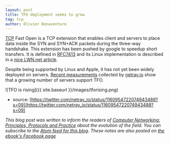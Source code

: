 ```yaml
---
layout: post
title: TFO deployment seems to grow
tag: tcp
author: Olivier Bonaventure
---
```


[TCP](https://www.computer-networking.info/2nd/html/protocols/tcp.html) Fast Open is a TCP extension that enables client and servers to place data inside the SYN and SYN+ACK packets during the three-way handshake. This extension has been pushed by google to speedup short transfers. It is defined in [RFC7413]() and its Linux implementation is described in a [nice LWN.net article](https://old.lwn.net/Articles/508865/).

Despite being supported by Linux and Apple, it has not yet been widely deployed on servers. [Recent measurements](https://twitter.com/netray_io/status/1160954722074943488?s=09) collected by [netray.io](https://netray.io) show that a growing number of servers support TFO.


![TFO is rising]({{ site.baseurl }}/images/tforising.png)
- source: [https://twitter.com/netray_io/status/1160954722074943488?s=09](https://twitter.com/netray_io/status/1160954722074943488?s=09)

*This blog post was written to inform the readers of [Computer Networking: Principles, Protocols and Practice](https://www.computer-networking.info) about the evolution of the field. You can subscribe to the [Atom feed for this blog](http://blog.computer-networking.info/feed.xml). These notes are also posted on [the ebook's Facebook page](https://www.facebook.com/Computer-Networking-Principles-Protocols-and-Practice-129951043755620/)*
